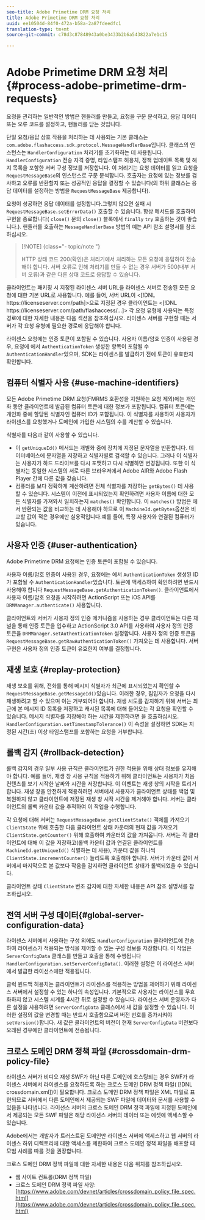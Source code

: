 ```yaml
---
seo-title: Adobe Primetime DRM 요청 처리
title: Adobe Primetime DRM 요청 처리
uuid: ee10504d-84f0-472a-b58a-2a87fdeedfc1
translation-type: tm+mt
source-git-commit: c78d3c87848943a0be3433b2b6a543822a7e1c15

---
```



# Adobe Primetime DRM 요청 처리 {#process-adobe-primetime-drm-requests}

요청을 관리하는 일반적인 방법은 핸들러를 만들고, 요청을 구문 분석하고, 응답 데이터 또는 오류 코드를 설정하고, 핸들러를 닫는 것입니다.

단일 요청/응답 상호 작용을 처리하는 데 사용되는 기본 클래스는 `com.adobe.flashaccess.sdk.protocol.MessageHandlerBase`입니다. 클래스의 인스턴스는 `HandlerConfiguration` 처리기를 초기화하는 데 사용됩니다. `HandlerConfiguration` 전송 자격 증명, 타임스탬프 허용치, 정책 업데이트 목록 및 해지 목록을 포함한 서버 구성 정보를 저장합니다. 이 처리기는 요청 데이터를 읽고 요청을 `RequestMessageBase`의 인스턴스로 구문 분석합니다. 호출자는 요청에 있는 정보를 검사하고 오류를 반환할지 또는 성공적인 응답을 결정할 수 있습니다(의 하위 클래스는 응답 데이터를 설정하는 방법을 `RequestMessageBase` 제공합니다).

요청이 성공하면 응답 데이터를 설정합니다.그렇지 않으면 실패 시 `RequestMessageBase.setErrorData()` 호출할 수 있습니다. 항상 메서드를 호출하여 구현을 종료합니다( `close()` 문의 `close()` 블록에서 `finally` `try` 호출하는 것이 좋습니다.). 핸들러를 호출하는 `MessageHandlerBase` 방법의 예는 API 참조 설명서를 참조하십시오.

>[!NOTE] {class=&quot;- topic/note &quot;}
>
>HTTP 상태 코드 200(확인)은 처리기에서 처리하는 모든 요청에 응답하여 전송해야 합니다. 서버 오류로 인해 처리기를 만들 수 없는 경우 서버가 500(내부 서버 오류)과 같은 다른 상태 코드로 응답할 수 있습니다.

클라이언트는 패키징 시 지정된 라이센스 서버 URL을 라이센스 서버로 전송된 모든 요청에 대한 기본 URL로 사용합니다. 예를 들어, 서버 URL이 &lt;[!DNL ht<span></span>tps://licenseserver.com/path]>으로 지정된 경우 클라이언트는 &lt;[!DNL ht<span></span>tps://licenseserver.com/path/flashaccess/...]> 각 요청 유형에 사용되는 특정 경로에 대한 자세한 내용은 다음 섹션을 참조하십시오. 라이센스 서버를 구현할 때는 서버가 각 요청 유형에 필요한 경로에 응답해야 합니다.

라이센스 요청에는 인증 토큰이 포함될 수 있습니다. 사용자 이름/암호 인증이 사용된 경우, 요청에 에서 `AuthenticationToken` 생성한 항목이 포함될 수 `AuthenticationHandler`있으며, SDK는 라이센스를 발급하기 전에 토큰이 유효한지 확인합니다.

## 컴퓨터 식별자 사용 {#use-machine-identifiers}

모든 Adobe Primetime DRM 요청(FMRMS 호환성을 지원하는 요청 제외)에는 개인화 동안 클라이언트에 발급된 컴퓨터 토큰에 대한 정보가 포함됩니다. 컴퓨터 토큰에는 개인화 중에 할당된 식별자인 컴퓨터 ID가 포함됩니다. 이 식별자를 사용하여 사용자가 라이센스를 요청했거나 도메인에 가입한 시스템의 수를 계산할 수 있습니다.

식별자를 다음과 같이 사용할 수 있습니다.

* 이 `getUniqueId()` 메서드는 개별화 중에 장치에 지정된 문자열을 반환합니다. 데이터베이스에 문자열을 저장하고 식별자별로 검색할 수 있습니다. 그러나 이 식별자는 사용자가 하드 드라이브를 다시 포맷하고 다시 식별하면 변경됩니다. 또한 이 식별자는 동일한 시스템의 서로 다른 브라우저에서 Adobe AIR와 Adobe Flash Player 간에 다른 값을 갖습니다.
* 컴퓨터를 보다 정확하게 계산하려면 전체 식별자를 저장하는 `getBytes()` 데 사용할 수 있습니다. 시스템이 이전에 표시되었는지 확인하려면 사용자 이름에 대한 모든 식별자를 가져와서 일치하는지 `matches()` 확인합니다. 이 `matches()` 방법은 에서 반환되는 값을 비교하는 데 사용해야 하므로 이 `MachineId.getBytes`옵션은 비교할 값이 적은 경우에만 실용적입니다.예를 들어, 특정 사용자와 연결된 컴퓨터가 있습니다.

## 사용자 인증 {#user-authentication}

Adobe Primetime DRM 요청에는 인증 토큰이 포함될 수 있습니다.

사용자 이름/암호 인증이 사용된 경우, 요청에는 에서 `AuthenticationToken` 생성된 ID가 포함될 수 `AuthenticationHandler`있습니다. 토큰에 액세스하여 확인하려면 반드시 사용해야 합니다 `RequestMessageBase.getAuthenticationToken()`. 클라이언트에서 사용자 이름/암호 요청을 시작하려면 ActionScript 또는 iOS API를 `DRMManager.authenticate()` 사용합니다.

클라이언트와 서버가 사용자 정의 인증 메커니즘을 사용하는 경우 클라이언트는 다른 채널을 통해 인증 토큰을 입수하고 ActionScript 3.0 API를 사용하여 사용자 정의 인증 토큰을 `DRMManager.setAuthenticationToken` 설정합니다. 사용자 정의 인증 토큰을 `RequestMessageBase.getRawAuthenticationToken()` 가져오는 데 사용합니다. 서버 구현은 사용자 정의 인증 토큰이 유효한지 여부를 결정합니다.

## 재생 보호 {#replay-protection}

재생 보호를 위해, 전화를 통해 메시지 식별자가 최근에 표시되었는지 확인할 수 `RequestMessageBase.getMessageId()`있습니다. 이러한 경우, 침입자가 요청을 다시 재생하려고 할 수 있으며 이는 거부되어야 합니다. 재생 시도를 감지하기 위해 서버는 최근에 본 메시지 ID 목록을 저장하고 캐시된 목록에 대해 들어오는 각 요청을 확인할 수 있습니다. 메시지 식별자를 저장해야 하는 시간을 제한하려면 을 호출하십시오. `HandlerConfiguration.setTimestampTolerance()` 이 속성을 설정하면 SDK는 지정된 시간(초) 이상 타임스탬프를 포함하는 요청을 거부합니다.

## 롤백 감지 {#rollback-detection}

롤백 감지의 경우 일부 사용 규칙은 클라이언트가 권한 적용을 위해 상태 정보를 유지해야 합니다. 예를 들어, 재생 창 사용 규칙을 적용하기 위해 클라이언트는 사용자가 처음 컨텐츠를 보기 시작한 날짜와 시간을 저장합니다. 이 이벤트는 재생 창의 시작을 트리거합니다. 재생 창을 안전하게 적용하려면 서버에서 사용자가 클라이언트 상태를 백업 및 복원하지 않고 클라이언트에 저장된 재생 창 시작 시간을 제거해야 합니다. 서버는 클라이언트의 롤백 카운터 값을 추적하여 이 작업을 수행합니다.

각 요청에 대해 서버는 `RequestMessageBase.getClientState()` 객체를 가져오기 `ClientState` 위해 호출한 다음 클라이언트 상태 카운터의 현재 값을 가져오기 `ClientState.getCounter()` 위해 호출하여 카운터의 값을 가져옵니다. 서버는 각 클라이언트에 대해 이 값을 저장하고(롤백 카운터 값과 연결된 클라이언트를 `MachineId.getUniqueId()` 식별하는 데 사용), 카운터 값을 하나씩 `ClientState.incrementCounter()` 늘리도록 호출해야 합니다. 서버가 카운터 값이 서버에서 마지막으로 본 값보다 작음을 감지하면 클라이언트 상태가 롤백되었을 수 있습니다.

클라이언트 상태 `ClientState` 변조 감지에 대한 자세한 내용은 API 참조 설명서를 참조하십시오.

## 전역 서버 구성 데이터{#global-server-configuration-data}

라이센스 서버에서 사용하는 구성 외에도 `HandlerConfiguration` 클라이언트에 전송하여 라이센스가 적용되는 방식을 제어할 수 있는 구성 정보를 저장합니다. 이 작업은 `ServerConfigData` 클래스를 만들고 호출을 통해 수행됩니다 `HandlerConfiguration.setServerConfigData()`. 이러한 설정은 이 라이선스 서버에서 발급한 라이선스에만 적용됩니다.

클럭 윈드백 허용치는 클라이언트가 라이센스를 적용하는 방법을 제어하기 위해 라이센스 서버에서 설정할 수 있는 하나의 속성입니다. 기본적으로 사용자는 라이선스를 무효화하지 않고 시스템 시계를 4시간 뒤로 설정할 수 있습니다. 라이선스 서버 운영자가 다른 설정을 사용하려면 `ServerConfigData` 클래스에서 새 값을 설정할 수 있습니다. 이러한 설정의 값을 변경할 때는 반드시 호출함으로써 버전 번호를 증가시켜야 `setVersion()`합니다. 새 값은 클라이언트의 버전이 현재 `ServerConfigData` 버전보다 오래된 경우에만 클라이언트에 전송됩니다.

## 크로스 도메인 DRM 정책 파일 {#crossdomain-drm-policy-file}

라이센스 서버가 비디오 재생 SWF가 아닌 다른 도메인에 호스팅되는 경우 SWF가 라이센스 서버에서 라이센스를 요청하도록 하는 크로스 도메인 DRM 정책 파일( [!DNL crossdomain.xml])이 필요합니다. 크로스 도메인 DRM 정책 파일은 XML 파일로 표현되므로 서버에서 다른 도메인에서 제공되는 SWF 파일에 데이터와 문서를 사용할 수 있음을 나타냅니다. 라이선스 서버의 크로스 도메인 DRM 정책 파일에 지정된 도메인에서 제공되는 모든 SWF 파일은 해당 라이선스 서버의 데이터 또는 에셋에 액세스할 수 있습니다.

Adobe에서는 개발자가 트러스트된 도메인만 라이센스 서버에 액세스하고 웹 서버의 라이센스 하위 디렉토리에 대한 액세스를 제한하여 크로스 도메인 정책 파일을 배포할 때 모범 사례를 따를 것을 권장합니다.

크로스 도메인 DRM 정책 파일에 대한 자세한 내용은 다음 위치를 참조하십시오.

* 웹 사이트 컨트롤(DRM 정책 파일)
* 크로스 도메인 DRM 정책 파일 사양: [https://www.adobe.com/devnet/articles/crossdomain_policy_file_spec.html](https://www.adobe.com/devnet/articles/crossdomain_policy_file_spec.html)